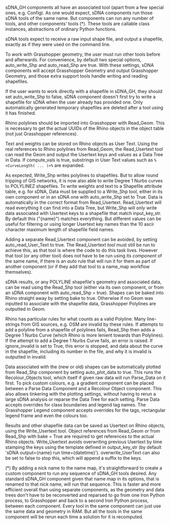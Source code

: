 sDNA_GH components all have an associated tool (apart from a few special ones, e.g. Config).  As one would expect, sDNA components run those sDNA tools of the same name.  But components can run any number of tools, and other components' tools (*).  These tools are callable class instances, abstractions of ordinary Python functions.

sDNA tools expect to receive a raw input shape file, and output a shapefile, exactly as if they were used on the command line.

To work with Grasshopper geometry, the user must run other tools before and afterwards.  For convenience, by default two special options, auto_write_Shp and auto_read_Shp are true.  With these settings, sDNA components will accept Grasshopper Geometry and output Grasshopper Geometry, and those extra support tools handle writing and reading shapefiles.

If the user wants to work directly with a shapefile in sDNA_GH, they should set auto_write_Shp to false, sDNA component doesn't first try to write a shapefile for sDNA when the user already has provided one.  Only automatically generated temporary shapefiles are deleted after a tool using it has finished.

Rhino polylines should be imported into Grasshopper with Read_Geom.  This is necessary to get the actual UUIDs of the Rhino objects in the object table (not just Grasshopper references). 

Text and weights can be stored on Rhino objects as User Text.  Using the real references to Rhino polylines from Read_Geom, the Read_Usertext tool can read the Geom and output the Usertext keys and values as a Data Tree in Data.  If compute_vals is true, substrings in User Text values such as `%<CurveLength( ... )>%` are expanded.

As expected, Write_Shp writes polylines to shapefiles.  But to allow round tripping of GIS networks, it is now also able to write Degree 1 Nurbs curves to POLYLINEZ shapefiles.  To write weights and text to a Shapefile attribute table, e.g. for sDNA, Data must be supplied to a Write_Shp tool, either in its own component or in an sDNA one with auto_write_Shp set to True.  Data is automatically in the correct format from Read_Usertext.  Read_Usertext will read everything it can find into a Data Tree, but Write_Shp will only write data associated with Usertext keys to a shapefile that match input_key_str.  By default this ("{name}") matches everything.  But different values can be useful for filtering or using longer Usertext key names than the 10 ascii character maximum length of shapefile field names.

Adding a separate Read_Usertext component can be avoided, by setting auto_read_User_Text to true.  The Read_Usertext *tool* must still be run to achieve this, as that tool is where the code to do this task lives.  However that tool (or any other tool) does not have to be run using its *component* of the same name, if there is an *auto* rule that will run it for them as part of another component (or if they add that tool to a name_map workflow themselves).

sDNA results, or any POLYLINE shapefile's geometry and associated data, can be read using the Read_Shp tool (either via its own component, or from an sDNA component with auto_read_Shp = true).  Shapes can be baked into Rhino straight away by setting bake to true.  Otherwise if no Geom was inputted to associate with the shapefile data, Grasshopper Polylines are outputted in Geom.  

Rhino has particular rules for what counts as a valid Polyline.  Many line-strings from GIS sources, e.g. OSM are invalid by these rules.  If attempts to add a polyline from a shapefile of polylines fails, Read_Shp then adds a Degree 1 Nurbs Curve (which Rhino is more lenient towards than Polylines).  If the attempt to add a Degree 1 Nurbs Curve fails, an error is raised.  If ignore_invalid is set to True, this error is stopped, and data about the curve in the shapefile, including its number in the file, and why it is invalid is outputted in invalid. 

Data associated with the (new or old) shapes can be automatically plotted from Read_Shp component by setting auto_plot_data to true.  This runs the Recolour_Objects tool, which itself if given raw data will run Parse_Data on it first.  To pick custom colours, e.g. a gradient component can be placed between a Parse Data Component and a Recolour Object component.  This also allows tinkering with the plotting settings, without having to rerun a large sDNA analysis or reparse the Data Tree for each setting.  Parse Data accepts overrides for class boundaries and legend tag names.  The Grasshopper Legend component accepts overrides for the tags, rectangular legend frame and even the colours too.  

Results and other shapefile data can be saved as Usertext on Rhino objects, using the Write_Usertext tool.  Object references from Read_Geom or from Read_Shp with bake = True are required to get references to the actual Rhino objects.  Write_Usertext avoids overwriting previous Usertext by time stamping the keys using the template defined in output_key_str (by default 'sDNA output={name} run time={datetime}').  overwrite_UserText can also be set to false to stop this, which will append a suffix to the keys. 

 

(*) By adding a nick name to the name map, it's straightforward to create a custom component to run any sequence of sDNA_GH tools desired.  Any standard sDNA_GH component given that name map in its options, that is renamed to that nick name, will run that sequence.  This is faster and more efficient overall than using separate components, as the geometry and data trees don't have to be reconverted and reparsed to go from one Iron Python process, to Grasshopper and back to a second Iron Python process, between each component.  Every tool in the same component can just use the same data and geometry in RAM.  But all the tools in the same component will be rerun each time a solution for it is recomputed.